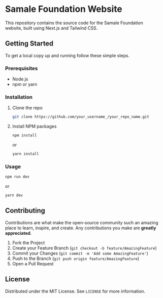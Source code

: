 # Samale Foundation Website

This repository contains the source code for the Samale Foundation website, built using Next.js and Tailwind CSS.

## Getting Started

To get a local copy up and running follow these simple steps.

### Prerequisites

- Node.js
- npm or yarn

### Installation

1. Clone the repo
   ```sh
   git clone https://github.com/your_username_/your_repo_name.git
   ```
2. Install NPM packages
   ```sh
   npm install
   ```
   or
   ```sh
   yarn install
   ```

### Usage

```sh
npm run dev
```

or

```sh
yarn dev
```

## Contributing

Contributions are what make the open-source community such an amazing place to learn, inspire, and create. Any contributions you make are **greatly appreciated**.

1. Fork the Project
2. Create your Feature Branch (`git checkout -b feature/AmazingFeature`)
3. Commit your Changes (`git commit -m 'Add some AmazingFeature'`)
4. Push to the Branch (`git push origin feature/AmazingFeature`)
5. Open a Pull Request

## License

Distributed under the MIT License. See `LICENSE` for more information.
